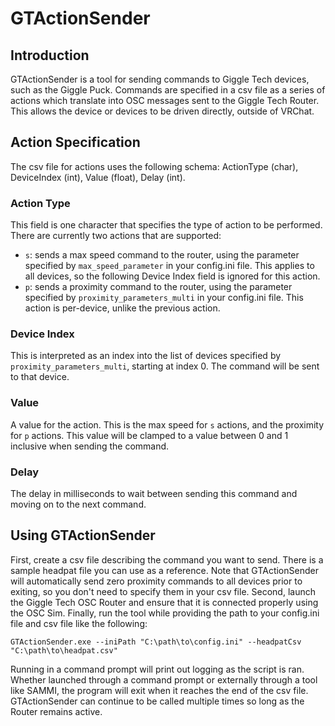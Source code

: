 # GTActionSender

## Introduction

GTActionSender is a tool for sending commands to Giggle Tech devices, such as the Giggle Puck. Commands are specified in a csv file as a series of actions which translate into OSC messages sent to the Giggle Tech Router. This allows the device or devices to be driven directly, outside of VRChat.

## Action Specification

The csv file for actions uses the following schema: ActionType (char), DeviceIndex (int), Value (float), Delay (int).

### Action Type

This field is one character that specifies the type of action to be performed. There are currently two actions that are supported:

- `s`: sends a max speed command to the router, using the parameter specified by `max_speed_parameter` in your config.ini file. This applies to all devices, so the following Device Index field is ignored for this action.
- `p`: sends a proximity command to the router, using the parameter specified by `proximity_parameters_multi` in your config.ini file. This action is per-device, unlike the previous action.

### Device Index

This is interpreted as an index into the list of devices specified by `proximity_parameters_multi`, starting at index 0. The command will be sent to that device.

### Value

A value for the action. This is the max speed for `s` actions, and the proximity for `p` actions. This value will be clamped to a value between 0 and 1 inclusive when sending the command.

### Delay

The delay in milliseconds to wait between sending this command and moving on to the next command.

## Using GTActionSender

First, create a csv file describing the command you want to send. There is a sample headpat file you can use as a reference. Note that GTActionSender will automatically send zero proximity commands to all devices prior to exiting, so you don't need to specify them in your csv file. Second, launch the Giggle Tech OSC Router and ensure that it is connected properly using the OSC Sim. Finally, run the tool while providing the path to your config.ini file and csv file like the following:

`GTActionSender.exe --iniPath "C:\path\to\config.ini" --headpatCsv "C:\path\to\headpat.csv"`

Running in a command prompt will print out logging as the script is ran. Whether launched through a command prompt or externally through a tool like SAMMI, the program will exit when it reaches the end of the csv file. GTActionSender can continue to be called multiple times so long as the Router remains active.

